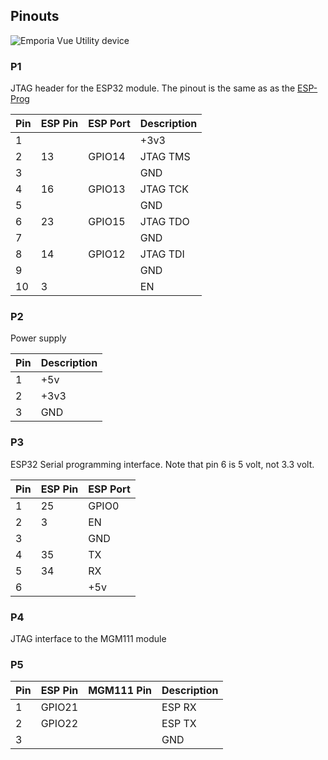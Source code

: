 ## Pinouts

![Emporia Vue Utility device](device_800.jpg)

### P1

JTAG header for the ESP32 module.  The pinout is the same as as the [ESP-Prog](https://docs.espressif.com/projects/espressif-esp-iot-solution/en/latest/hw-reference/ESP-Prog_guide.html)

| Pin | ESP Pin | ESP Port | Description |
| --- | ------- | -------- | ----------- |
|  1  |         |          |      +3v3   |
|  2  |    13   |  GPIO14  |   JTAG TMS  | SCL
|  3  |         |          |        GND  |
|  4  |    16   |  GPIO13  |   JTAG TCK  | SDA
|  5  |         |          |        GND  |
|  6  |    23   |  GPIO15  |   JTAG TDO  |
|  7  |         |          |        GND  |
|  8  |    14   |  GPIO12  |   JTAG TDI  |
|  9  |         |          |        GND  |
| 10  |     3   |          |         EN  |

### P2

Power supply 

| Pin | Description |
| --- | ----------- |
|  1  |        +5v  |
|  2  |       +3v3  |
|  3  |        GND  |

### P3

ESP32 Serial programming interface.  Note that pin 6 is 5 volt, not 3.3 volt.

| Pin | ESP Pin | ESP Port |
| --- | ------- | -------- |
|  1  |    25   |   GPIO0  |
|  2  |     3   |      EN  |
|  3  |         |     GND  |
|  4  |    35   |      TX  |
|  5  |    34   |      RX  |
|  6  |         |     +5v  |


### P4

JTAG interface to the MGM111 module

### P5

| Pin | ESP Pin | MGM111 Pin | Description |
| --- | ------- | ---------- | ----------- |
|  1  |  GPIO21 |            |    ESP RX   |
|  2  |  GPIO22 |            |    ESP TX   |
|  3  |         |            |       GND   |
